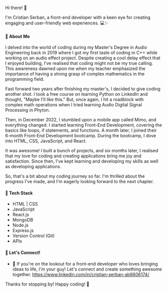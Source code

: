 Hi there! 👋

I'm Cristian Serban, a front-end developer with a keen eye for creating engaging and user-friendly web experiences. 💻✨

#### 🚀 About Me

I delved into the world of coding during my Master's Degree in Audio Engineering back in 2019 where I got my first taste of coding in C++ while working on an audio effect project. Despite creating a cool delay effect that I enjoyed building, I’ve realised that coding might not be my true calling. This awareness dawned upon me when my teacher emphasized the importance of having a strong grasp of complex mathematics in the programming field.

Fast forward two years after finishing my master's, I decided to give coding another shot. I took a free course on learning Python on LinkedIn and thought, "Maybe I'll like this." But, once again, I hit a roadblock with complex math operations when I tried learning Audio Digital Signal Processing in Phyton.

Then, in December 2022, I stumbled upon a mobile app called Mimo, and everything changed. I started learning Front-End Development, covering the basics like loops, if statements, and functions. A month later, I joined their 6-month Front-End Development bootcamp. During the bootcamp, I dove into HTML, CSS, JavaScript, and React.

It was awesome! I built a bunch of projects, and six months later, I realised that my love for coding and creating applications bring me joy and satisfaction. Since then, I've kept learning and developing my skills as well as developing applications.

So, that's a bit about my coding journey so far. I'm thrilled about the progress I've made, and I'm eagerly looking forward to the next chapter.

#### 🔧 Tech Stack

- HTML | CSS
- JavaScript
- React.js
- MongoDB
- Node.js
- Express.js
- Version Control (Git)
- APIs

#### 🤝 Let's Connect!

- 🔗  If you're on the lookout for a front-end developer who loves bringing ideas to life, I'm your guy!
       Let's connect and create something awesome together.
       https://www.linkedin.com/in/cristian-serban-ab6606174/

Thanks for stopping by! Happy coding! 🚀

<!---
ChrisserDev/ChrisserDev is a ✨ special ✨ repository because its `README.md` (this file) appears on your GitHub profile.
You can click the Preview link to take a look at your changes.
--->
